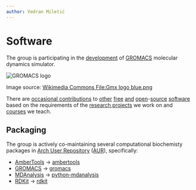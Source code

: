 ```yaml
---
author: Vedran Miletić
---
```


# Software

The group is participating in the [development](https://gitlab.com/gromacs/gromacs/activity) of [GROMACS](https://www.gromacs.org/) molecular dynamics simulator.

![GROMACS logo](https://upload.wikimedia.org/wikipedia/commons/thumb/f/f2/Gmx_logo_blue.png/1280px-Gmx_logo_blue.png)

Image source: [Wikimedia Commons File:Gmx logo blue.png](https://commons.wikimedia.org/wiki/File:Gmx_logo_blue.png)

There are [occasional contributions](people/principal-investigator.md#open-source-software-contributions) to [other](https://www.cp2k.org/) [free](https://www.freebsd.org/) [and](https://www.kernel.org/) [open](https://llvm.org/)-[source](https://www.mesa3d.org/) [software](https://www.rdkit.org/) based on the requirements of the [research projects](projects.md) we work on and [courses](teaching/index.md#courses) we teach.

## Packaging

The group is actively co-maintaining several computational biochemisty packages in [Arch User Repository](https://wiki.archlinux.org/title/Arch_User_Repository) ([AUR](https://aur.archlinux.org/)), specifically:

- [AmberTools](https://ambermd.org/AmberTools.php) -> [ambertools](https://aur.archlinux.org/packages/ambertools)
- [GROMACS](https://www.gromacs.org/) -> [gromacs](https://aur.archlinux.org/packages/gromacs)
- [MDAnalysis](https://www.mdanalysis.org/) -> [python-mdanalysis](https://aur.archlinux.org/packages/python-mdanalysis)
- [RDKit](https://rdkit.org/) -> [rdkit](https://aur.archlinux.org/packages/rdkit)
